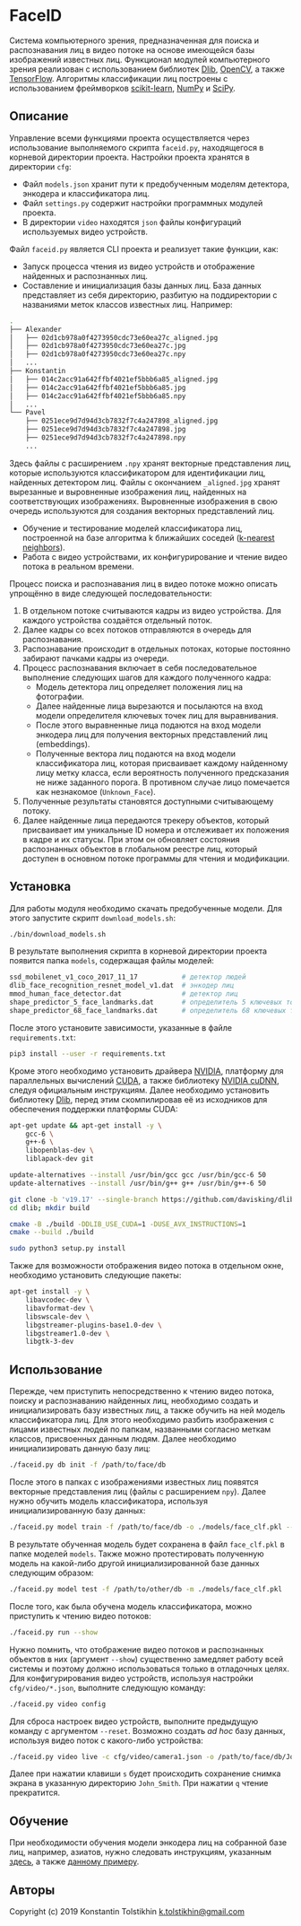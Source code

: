 # FaceID

Система компьютерного зрения, предназначенная для поиска и распознавания лиц в видео потоке на основе имеющейся базы изображений известных лиц. Функционал модулей компьютерного зрения реализован с использованием библиотек [Dlib](http://dlib.net/), [OpenCV](https://opencv.org/), а также [TensorFlow](https://www.tensorflow.org/). Алгоритмы классификации лиц построены с использованием фреймворков [scikit-learn](https://scikit-learn.org/stable/), [NumPy](https://numpy.org/) и [SciPy](https://www.scipy.org/).

## Описание

Управление всеми функциями проекта осуществляется через использование выполняемого скрипта `faceid.py`, находящегося в корневой директории проекта. Настройки проекта хранятся в директории `cfg`:

* Файл `models.json` хранит пути к предобученным моделям детектора, энкодера и классификатора лиц.
* Файл `settings.py` содержит настройки программных модулей проекта.
* В директории `video` находятся `json` файлы конфигураций используемых видео устройств.

Файл `faceid.py` является CLI проекта и реализует такие функции, как:

* Запуск процесса чтения из видео устройств и отображение найденных и распознанных лиц.
* Составление и инициализация базы данных лиц. База данных представляет из себя директорию, разбитую на поддиректории с названиями меток классов известных лиц. Например:

```bash
.
├── Alexander
│   ├── 02d1cb978a0f4273950cdc73e60ea27c_aligned.jpg
│   ├── 02d1cb978a0f4273950cdc73e60ea27c.jpg
│   ├── 02d1cb978a0f4273950cdc73e60ea27c.npy
│   ...
├── Konstantin
│   ├── 014c2acc91a642ffbf4021ef5bbb6a85_aligned.jpg
│   ├── 014c2acc91a642ffbf4021ef5bbb6a85.jpg
│   ├── 014c2acc91a642ffbf4021ef5bbb6a85.npy
│   ...
└── Pavel
    ├── 0251ece9d7d94d3cb7832f7c4a247898_aligned.jpg
    ├── 0251ece9d7d94d3cb7832f7c4a247898.jpg
    ├── 0251ece9d7d94d3cb7832f7c4a247898.npy
    ...
```
Здесь файлы с расширением `.npy` хранят векторные представления лиц, которые используются классификатором для идентификации лиц, найденных детектором лиц. Файлы с окончанием `_aligned.jpg` хранят вырезанные и выровненные изображения лиц, найденных на соответствующих изображениях. Выровненные изображения в свою очередь используются для создания векторных представлений лиц.

* Обучение и тестирование моделей классификатора лиц, построенной на базе алгоритма k ближайших соседей ([k-nearest neighbors](https://en.wikipedia.org/wiki/K-nearest_neighbors_algorithm)).
* Работа с видео устройствами, их конфигурирование и чтение видео потока в реальном времени.

Процесс поиска и распознавания лиц в видео потоке можно описать упрощённо в виде следующей последовательности:

1. В отдельном потоке считываются кадры из видео устройства. Для каждого устройства создаётся отдельный поток.
2. Далее кадры со всех потоков отправляются в очередь для распознавания.
3. Распознавание происходит в отдельных потоках, которые постоянно забирают пачками кадры из очереди.
4. Процесс распознавания включает в себя последовательное выполнение следующих шагов для каждого полученного кадра:
    * Модель детектора лиц определяет положения лиц на фотографии.
    * Далее найденные лица вырезаются и посылаются на вход модели определителя ключевых точек лиц для выравнивания.
    * После этого выравненные лица подаются на вход модели энкодера лиц для получения векторных представлений лиц (embeddings).
    * Полученные вектора лиц подаются на вход модели классификатора лиц, которая присваивает каждому найденному лицу метку класса, если вероятность полученного предсказания не ниже заданного порога. В противном случае лицо помечается как незнакомое (`Unknown_Face`).
5. Полученные результаты становятся доступными считывающему потоку.
6. Далее найденные лица передаются трекеру объектов, который присваивает им уникальные ID номера и отслеживает их положения в кадре и их статусы. При этом он обновляет состояния распознанных объектов в глобальном реестре лиц, который доступен в основном потоке программы для чтения и модификации.

## Установка

Для работы модуля необходимо скачать предобученные модели. Для этого запустите скрипт `download_models.sh`:
```bash
./bin/download_models.sh
```
В результате выполнения скрипта в корневой директории проекта появится папка `models`, содержащая файлы моделей:
```bash
ssd_mobilenet_v1_coco_2017_11_17           # детектор людей
dlib_face_recognition_resnet_model_v1.dat  # энкодер лиц
mmod_human_face_detector.dat               # детектор лиц
shape_predictor_5_face_landmarks.dat       # определитель 5 ключевых точек лиц
shape_predictor_68_face_landmarks.dat      # определитель 68 ключевых точек лиц (используется по умолчанию)
```
После этого установите зависимости, указанные в файле `requirements.txt`:
```bash
pip3 install --user -r requirements.txt
```
Кроме этого необходимо установить драйвера [NVIDIA](https://www.nvidia.com/Download/index.aspx?lang=en-us), платформу для параллельных вычислений [CUDA](https://developer.nvidia.com/cuda-zone), а также библиотеку [NVIDIA cuDNN](https://developer.nvidia.com/cudnn), следуя официальным инструкциям. Далее необходимо установить библиотеку [Dlib](http://dlib.net/), перед этим скомпилировав её из исходников для обеспечения поддержки платформы CUDA:
```bash
apt-get update && apt-get install -y \
    gcc-6 \
    g++-6 \
    libopenblas-dev \
    liblapack-dev git

update-alternatives --install /usr/bin/gcc gcc /usr/bin/gcc-6 50
update-alternatives --install /usr/bin/g++ g++ /usr/bin/g++-6 50

git clone -b 'v19.17' --single-branch https://github.com/davisking/dlib.git
cd dlib; mkdir build

cmake -B ./build -DDLIB_USE_CUDA=1 -DUSE_AVX_INSTRUCTIONS=1
cmake --build ./build

sudo python3 setup.py install
```
Также для возможности отображения видео потока в отдельном окне, необходимо установить следующие пакеты:
```bash
apt-get install -y \
    libavcodec-dev \
    libavformat-dev \
    libswscale-dev \
    libgstreamer-plugins-base1.0-dev \
    libgstreamer1.0-dev \
    libgtk-3-dev
```

## Использование

Пережде, чем приступить непосредственно к чтению видео потока, поиску и распознаванию найденных лиц, необходимо создать и инициализировать базу известных лиц, а также обучить на ней модель классификатора лиц. Для этого необходимо разбить изображения с лицами известных людей по папкам, названными согласно меткам классов, присвоенных данным людям. Далее необходимо инициализировать данную базу лиц:
```bash
./faceid.py db init -f /path/to/face/db
```
После этого в папках с изображениями известных лиц появятся векторные представления лиц (файлы с расширением `npy`). Далее нужно обучить модель классификатора, используя инициализированную базу данных:
```bash
./faceid.py model train -f /path/to/face/db -o ./models/face_clf.pkl --optimize
```
В результате обученная модель будет сохранена в файл `face_clf.pkl` в папке моделей `models`. Также можно протестировать полученную модель на какой-либо другой инициализированной базе данных следующим образом:
```bash
./faceid.py model test -f /path/to/other/db -m ./models/face_clf.pkl
```
После того, как была обучена модель классификатора, можно приступить к чтению видео потоков:
```bash
./faceid.py run --show
```
Нужно помнить, что отображение видео потоков и распознанных объектов в них (аргумент `--show`) существенно замедляет работу всей системы и поэтому должно использоваться только в отладочных целях. Для конфигурирования видео устройств, используя настройки `cfg/video/*.json`, выполните следующую команду:
```bash
./faceid.py video config
```
Для сброса настроек видео устройств, выполните предыдущую команду с аргументом `--reset`. Возможно создать *ad hoc* базу данных, используя видео поток с какого-либо устройства:
```bash
./faceid.py video live -c cfg/video/camera1.json -o /path/to/face/db/John_Smith
```
Далее при нажатии клавиши `s` будет происходить сохранение снимка экрана в указанную директорию `John_Smith`. При нажатии `q` чтение прекратится.

## Обучение

При необходимости обучения модели энкодера лиц на собранной базе лиц, например, азиатов, нужно следовать инструкциям, указанным [здесь](https://github.com/ageitgey/face_recognition/wiki/Face-Recognition-Accuracy-Problems#question-can-i-re-train-the-face-encoding-model-to-make-it-more-accurate-for-my-images), а также [данному примеру](http://dlib.net/dnn_metric_learning_on_images_ex.cpp.html).

## Авторы

Copyright (c) 2019 Konstantin Tolstikhin <k.tolstikhin@gmail.com>

